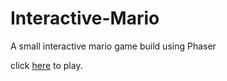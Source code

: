 # Interactive-Mario
A small interactive mario game build using Phaser

click [here](https://mrgarg.github.io/Interactive-Mario) to play.
